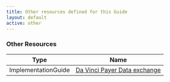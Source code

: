 ```yaml
---
title: Other resources defined for this Guide
layout: default
active: other
---
```


<!-- { :.no_toc } -->

<!-- TOC  the css styling for this is \pages\assets\css\project.css under 'markdown-toc'-->

<!-- * Do not remove this line (it will not be displayed)
{:toc} -->

<!-- end TOC -->

### Other Resources

<table>
<thead>
<tr>
<th>Type</th>
<th>Name</th>
</tr>
</thead>
<tbody>
<tr>
<td>ImplementationGuide</td>
<td><a href="CapabilityStatement-davinci-pdex.html">Da Vinci Payer Data exchange</a></td>
</tr>
</tbody>
</table>
